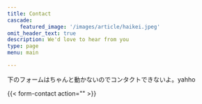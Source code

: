 ```yaml
---
title: Contact
cascade:
    featured_image: '/images/article/haikei.jpeg'
omit_header_text: true
description: We'd love to hear from you
type: page
menu: main

---
```



下のフォームはちゃんと動かないのでコンタクトできないよ。yahho

{{< form-contact action=""  >}}